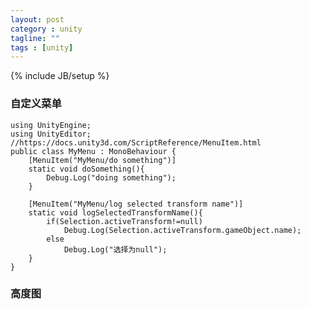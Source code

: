 ```yaml
---
layout: post
category : unity
tagline: ""
tags : [unity]
---
```

{% include JB/setup %}

###  自定义菜单

	using UnityEngine;
	using UnityEditor;
	//https://docs.unity3d.com/ScriptReference/MenuItem.html
	public class MyMenu : MonoBehaviour {
		[MenuItem("MyMenu/do something")]
		static void doSomething(){
			Debug.Log("doing something");
		}

		[MenuItem("MyMenu/log selected transform name")]
		static void logSelectedTransformName(){
			if(Selection.activeTransform!=null)
				Debug.Log(Selection.activeTransform.gameObject.name);
			else
				Debug.Log("选择为null");
		}
	}
	
### 高度图
